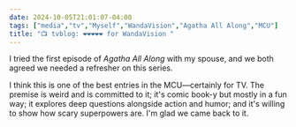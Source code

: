```yaml
---
date: 2024-10-05T21:01:07-04:00
tags: ["media","tv","Myself","WandaVision","Agatha All Along","MCU"]
title: "📺 tvblog: ❤️❤️❤️❤️❤️ for WandaVision "
---
```

I tried the first episode of *Agatha All Along* with my spouse, and we both agreed we needed a refresher on this series. 

I think this is one of the best entries in the MCU—certainly for TV. The premise is weird and is committed to it; it's comic book-y but mostly in a fun way; it explores deep questions alongside action and humor; and it's willing to show how scary superpowers are. I'm glad we came back to it.